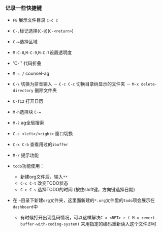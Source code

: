 ### 记录一些快捷键
- `F8` 展示文件目录 `C-c c`
- `C-.`标记选择(`C-@`)(`C-<return>`)
- `C-=`选择区域
- `M-C-8`,`M-C-9`,`M-C-7`设置透明度
- 'C-`' 代码折叠
- `M-s /` counsel-ag
- `C-\` 切换为拼音输入
－ `C-c C-c` 切换目录树显示的文件夹
－ `M-x delete-directory` 删除文件夹
- `C-f12` 打开日历
- `M-h`选择块 `C-=`
- `M-?` ag全局搜索
- `C-c <left>/<right>` 窗口切换
- `C-x C-b` 查看用过的`ibuffer`
- `M-/` 提示功能
- `todo`功能使用：
  - 新建org文件后，输入`**`
  - `C-c C-t` 改变TODO状态
  - `C-c C-s` 选择TODO的时间 (按住shift键，方向键选择日期)

- 在 `~`目录下新建`org`文件夹，这里面新建的`*.org`文件里的`todo`项会展示在`dashboard`中
  - 有时候打开出现乱码情况，可以这样解决`C-x <RET> r ( M-x revert-buffer-with-coding-system)` 来用指定的编码重新读入这个文件即可
